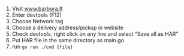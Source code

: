 
1. Visit www.barbora.lt
2. Enter devtools (F12)
3. Choose Network tag
4. Choose a delivery address/pickup in website
5. Check devtools, right click on any line and select "Save all as HAR"
6. Put HAR file in the same directory as main.go
7. run `go run ./cmd {file}`
